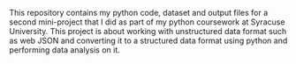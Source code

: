 This repository contains my python code, dataset and output files for a second mini-project that I did as part of my python coursework at Syracuse University. This project is about working with unstructured data format such as web JSON and converting it to a structured data format using python and performing data analysis on it. 
